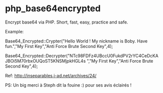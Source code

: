 # php_base64encrypted
Encrypt base64 via PHP. Short, fast, easy, practice and safe.

Example: 

 Base64_Encrypted::Crypter("Hello World ! My nickname is Boby. Have fun.","My First Key","Anti Force Brute Second Key",4);
 
 Base64_Encrypted::Decrypter("NTc98FDFz4UBccU0FukdPV2rYC4CeDcKAJBOi5M70rbxOUQoST5KNSMjpkHGL4s
","My First Key","Anti Force Brute Second Key",4);


Ref: http://inseparables.j-ad.net/archives/24/

PS: Un big merci à Steph dit la fouine :) pour ses avis éclairés !
